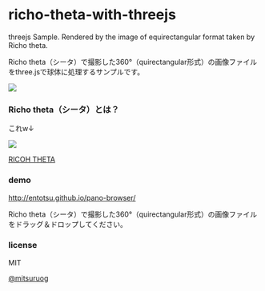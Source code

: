 richo-theta-with-threejs
========================

threejs Sample. Rendered by the image of equirectangular format taken by Richo theta.

Richo theta（シータ）で撮影した360°（quirectangular形式）の画像ファイルをthree.jsで球体に処理するサンプルです。

![](https://theta360.com/ja/promotion/img/about_img_03.jpg)

### Richo theta（シータ）とは？

これw↓

![](https://theta360.com/ja/img/img_01.png)

[RICOH THETA](https://theta360.com/ja/)

### demo

http://entotsu.github.io/pano-browser/

Richo theta（シータ）で撮影した360°（quirectangular形式）の画像ファイルをドラッグ＆ドロップしてください。


### license

MIT

[@mitsuruog](http://twitter.com/mitsuruog)
